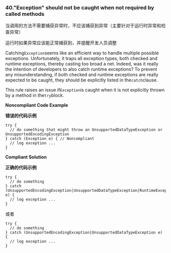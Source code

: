 
### 40."Exception" should not be caught when not required by called methods

当调用的方法不需要捕获异常时，不应该捕获到异常（主要针对于运行时异常和检查异常）

运行时如果异常应该能正常捕获到，并提醒开发人员调整

Catching`Exception`seems like an efficient way to handle multiple possible exceptions. Unfortunately, it traps all exception types, both checked and runtime exceptions, thereby casting too broad a net. Indeed, was it really the intention of developers to also catch runtime exceptions? To prevent any misunderstanding, if both checked and runtime exceptions are really expected to be caught, they should be explicitly listed in the`catch`clause.

This rule raises an issue if`Exception`is caught when it is not explicitly thrown by a method in the`try`block.

**Noncompliant Code Example**

**错误的代码示例**

```
try {
  // do something that might throw an UnsupportedDataTypeException or UnsupportedEncodingException
} catch (Exception e) { // Noncompliant
  // log exception ...
}
```


**Compliant Solution**

**正确的代码示例**

```
try {
  // do something
} catch (UnsupportedEncodingException|UnsupportedDataTypeException|RuntimeException e) {
  // log exception ...
}
```
或者

```
try {
  // do something
} catch (UnsupportedEncodingException|UnsupportedDataTypeException e) {
  // log exception ...
}
```


